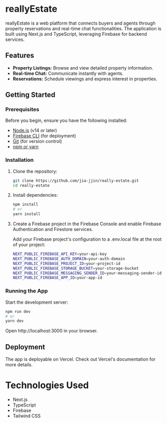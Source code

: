 # reallyEstate

reallyEstate is a web platform that connects buyers and agents through property reservations and real-time chat functionalities. The application is built using Next.js and TypeScript, leveraging Firebase for backend services.

## Features
- **Property Listings:** Browse and view detailed property information.
- **Real-time Chat:** Communicate instantly with agents.
- **Reservations:** Schedule viewings and express interest in properties.

## Getting Started

### Prerequisites
Before you begin, ensure you have the following installed:

* [Node.js](https://nodejs.org) (v14 or later)
* [Firebase CLI](https://firebase.google.com/docs/cli) (for deployment)
* [Git](https://git-scm.com/) (for version control)
* [npm or yarn](https://docs.npmjs.com/downloading-and-installing-node-js-and-npm)

### Installation
1. Clone the repository:

   ```bash
   git clone https://github.com/jia-jjin/really-estate.git
   cd really-estate
   ```
2. Install dependencies:

   ```bash
   npm install
   # or
   yarn install
   ```
3. Create a Firebase project in the Firebase Console and enable Firebase Authentication and Firestore services.

   Add your Firebase project's configuration to a .env.local file at the root of your project:

   ```bash
   NEXT_PUBLIC_FIREBASE_API_KEY=your-api-key
   NEXT_PUBLIC_FIREBASE_AUTH_DOMAIN=your-auth-domain
   NEXT_PUBLIC_FIREBASE_PROJECT_ID=your-project-id
   NEXT_PUBLIC_FIREBASE_STORAGE_BUCKET=your-storage-bucket
   NEXT_PUBLIC_FIREBASE_MESSAGING_SENDER_ID=your-messaging-sender-id
   NEXT_PUBLIC_FIREBASE_APP_ID=your-app-id
   ```

### Running the App
Start the development server:
```bash
npm run dev
# or
yarn dev
```

Open http://localhost:3000 in your browser.

## Deployment
The app is deployable on Vercel. Check out Vercel's documentation for more details.

# Technologies Used
* Next.js
* TypeScript
* Firebase
* Tailwind CSS
